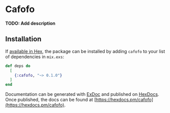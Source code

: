 # Cafofo

**TODO: Add description**

## Installation

If [available in Hex](https://hex.pm/docs/publish), the package can be installed
by adding `cafofo` to your list of dependencies in `mix.exs`:

```elixir
def deps do
  [
    {:cafofo, "~> 0.1.0"}
  ]
end
```

Documentation can be generated with [ExDoc](https://github.com/elixir-lang/ex_doc)
and published on [HexDocs](https://hexdocs.pm). Once published, the docs can
be found at [https://hexdocs.pm/cafofo](https://hexdocs.pm/cafofo).

